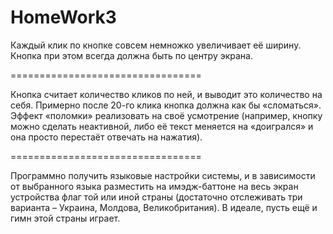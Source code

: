 # HomeWork3

Каждый клик по кнопке совсем немножко увеличивает её ширину. Кнопка при этом всегда должна быть по центру экрана.

=================================

Кнопка считает количество кликов по ней, и выводит это количество на себя. Примерно после 20-го клика кнопка должна как бы «сломаться». Эффект «поломки» реализовать на своё усмотрение (например, кнопку можно сделать неактивной, либо её текст меняется на «доигрался» и она просто перестаёт отвечать на нажатия).

=================================

Программно получить языковые настройки системы, и в зависимости от выбранного языка разместить на имэдж-баттоне на весь экран устройства флаг той или иной страны (достаточно отслеживать три варианта – Украина, Молдова, Великобритания). В идеале, пусть ещё и гимн этой страны играет.
